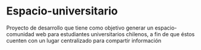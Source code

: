 # Espacio-universitario
Proyecto de desarrollo que tiene como objetivo generar un espacio-comunidad web para estudiantes universitarios chilenos, a fin de que éstos cuenten con un lugar centralizado para compartir información
